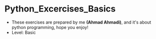 # Python_Excercises_Basics
* These exercises are prepared by me **(Ahmad Ahmadi)**, and it's about python programming, hope you enjoy!
* Level: Basic
